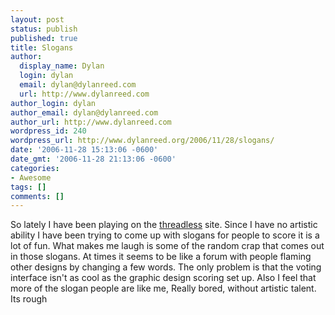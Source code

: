 ```yaml
---
layout: post
status: publish
published: true
title: Slogans
author:
  display_name: Dylan
  login: dylan
  email: dylan@dylanreed.com
  url: http://www.dylanreed.com
author_login: dylan
author_email: dylan@dylanreed.com
author_url: http://www.dylanreed.com
wordpress_id: 240
wordpress_url: http://www.dylanreed.org/2006/11/28/slogans/
date: '2006-11-28 15:13:06 -0600'
date_gmt: '2006-11-28 21:13:06 -0600'
categories:
- Awesome
tags: []
comments: []
---
```

<p>So lately I have been playing on the <a href="http://www.threadless.com/profile/174696/reallyreallyawesomeguy">threadless</a> site. Since I have no artistic ability I have been trying to come up with slogans for people to score it is a lot of fun. What makes me laugh is some of the random crap that comes out in those slogans. At times it seems to be like a forum with people flaming other designs by changing a few words. The only problem is that the voting interface isn't as cool as the graphic design scoring set up. Also I feel that more of the slogan people are like me, Really bored, without artistic talent. Its rough</p>
